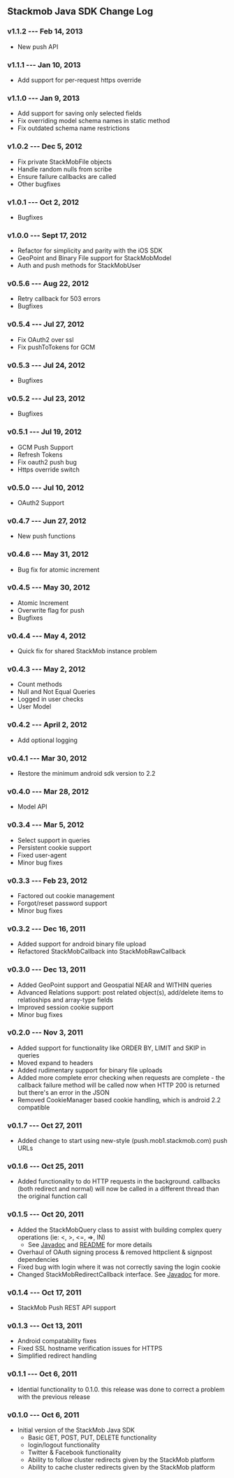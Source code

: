 ## Stackmob Java SDK Change Log

### v1.1.2 --- Feb 14, 2013
* New push API

### v1.1.1 --- Jan 10, 2013
* Add support for per-request https override

### v1.1.0 --- Jan 9, 2013
* Add support for saving only selected fields
* Fix overriding model schema names in static method
* Fix outdated schema name restrictions

### v1.0.2 --- Dec 5, 2012
* Fix private StackMobFile objects
* Handle random nulls from scribe
* Ensure failure callbacks are called
* Other bugfixes

### v1.0.1 --- Oct 2, 2012
* Bugfixes

### v1.0.0 --- Sept 17, 2012
* Refactor for simplicity and parity with the iOS SDK
* GeoPoint and Binary File support for StackMobModel
* Auth and push methods for StackMobUser

### v0.5.6 --- Aug 22, 2012
* Retry callback for 503 errors
* Bugfixes

### v0.5.4 --- Jul 27, 2012
* Fix OAuth2 over ssl
* Fix pushToTokens for GCM

### v0.5.3 --- Jul 24, 2012
* Bugfixes

### v0.5.2 --- Jul 23, 2012
* Bugfixes

### v0.5.1 --- Jul 19, 2012
* GCM Push Support
* Refresh Tokens
* Fix oauth2 push bug
* Https override switch

### v0.5.0 --- Jul 10, 2012
* OAuth2 Support

### v0.4.7 --- Jun 27, 2012
* New push functions

### v0.4.6 --- May 31, 2012
* Bug fix for atomic increment

### v0.4.5 --- May 30, 2012
* Atomic Increment
* Overwrite flag for push
* Bugfixes

### v0.4.4 --- May 4, 2012
* Quick fix for shared StackMob instance problem

### v0.4.3 --- May 2, 2012
* Count methods
* Null and Not Equal Queries
* Logged in user checks
* User Model

### v0.4.2 --- April 2, 2012
* Add optional logging

### v0.4.1 --- Mar 30, 2012
* Restore the minimum android sdk version to 2.2

### v0.4.0 --- Mar 28, 2012
* Model API

### v0.3.4 --- Mar 5, 2012
* Select support in queries
* Persistent cookie support
* Fixed user-agent
* Minor bug fixes

### v0.3.3 --- Feb 23, 2012
* Factored out cookie management
* Forgot/reset password support
* Minor bug fixes

### v0.3.2 --- Dec 16, 2011
* Added support for android binary file upload
* Refactored StackMobCallback into StackMobRawCallback

### v0.3.0 --- Dec 13, 2011
* Added GeoPoint support and Geospatial NEAR and WITHIN queries
* Advanced Relations support: post related object(s), add/delete items to relatioships and array-type fields
* Improved session cookie support
* Minor bug fixes

### v0.2.0 --- Nov 3, 2011
* Added support for functionality like ORDER BY, LIMIT and SKIP in queries
* Moved expand to headers
* Added rudimentary support for binary file uploads
* Added more complete error checking when requests are complete - the callback failure method will be called now when HTTP 200 is returned but there's an error in the JSON
* Removed CookieManager based cookie handling, which is android 2.2 compatible

### v0.1.7 --- Oct 27, 2011
* Added change to start using new-style (push.mob1.stackmob.com) push URLs

### v0.1.6 --- Oct 25, 2011
* Added functionality to do HTTP requests in the background. callbacks (both redirect and normal) will now be called in a different thread than the original function call

### v0.1.5 --- Oct 20, 2011
* Added the StackMobQuery class to assist with building complex query operations (ie: <, >, <=, =>, IN)
	* See [Javadoc](http://stackmob.github.com/stackmob-java-client-sdk/javadoc/0.1.5/apidocs) and [README](https://github.com/stackmob/stackmob-java-client-sdk/blob/master/README.md) for more details
* Overhaul of OAuth signing process & removed httpclient & signpost dependencies
* Fixed bug with login where it was not correctly saving the login cookie
* Changed StackMobRedirectCallback interface. See [Javadoc](http://stackmob.github.com/stackmob-java-client-sdk/javadoc/0.1.5/apidocs/com/stackmob/sdk/callback/StackMobRedirectedCallback.html) for more.

### v0.1.4 ---  Oct 17, 2011
* StackMob Push REST API support

### v0.1.3 --- Oct 13, 2011
* Android compatability fixes
* Fixed SSL hostname verification issues for HTTPS
* Simplified redirect handling

### v0.1.1 --- Oct 6, 2011
* Idential functionality to 0.1.0. this release was done to correct a problem with the previous release

### v0.1.0 --- Oct 6, 2011
* Initial version of the StackMob Java SDK
  * Basic GET, POST, PUT, DELETE functionality
  * login/logout functionality
  * Twitter & Facebook functionality
  * Ability to follow cluster redirects given by the StackMob platform
  * Ability to cache cluster redirects given by the StackMob platform



